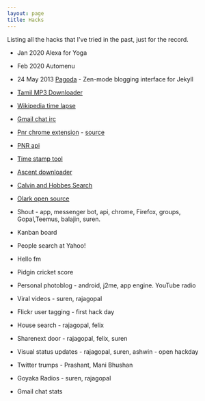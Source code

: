 ```yaml
---
layout: page
title: Hacks
---
```


Listing all the hacks that I've tried in the past, just for the record.

- Jan 2020 Alexa for Yoga
- Feb 2020 Automenu
- 24 May 2013 [Pagoda](https://github.com/alagu/pagoda) - Zen-mode blogging interface for Jekyll
- [Tamil MP3 Downloader](https://github.com/alagu/tamp3)
- [Wikipedia time lapse](http://en.wikipedia.org/wiki/File:YSR_Edits_Timelapse.ogv)
- [Gmail chat irc](http://chat.alagu.net/)
- [Pnr chrome extension](https://chrome.google.com/webstore/detail/pnr-status-watchlist/almdggoleggeecgelbjekpmefpohdjck?hl=en) - [source](https://github.com/alagu/pnr-chrome-extension)
- [PNR api](http://pnrapi.alagu.net/)
- [Time stamp tool](http://timestamp-tool.appspot.com/)
- [Ascent downloader](https://github.com/alagu/scripts/blob/master/ascent_downloader.py)
- [Calvin and Hobbes Search](http://alagu.github.com/calvinsearch/)
- [Olark open source](https://github.com/alagu/hummingbird)

- Shout - app, messenger bot, api, chrome, Firefox, groups, Gopal,Teemus, balajin, suren.
- Kanban board
- People search at Yahoo!
- Hello fm
- Pidgin cricket score
- Personal photoblog - android, j2me, app engine. YouTube radio
- Viral videos - suren, rajagopal
- Flickr user tagging - first hack day
- House search - rajagopal, felix
- Sharenext door - rajagopal, felix, suren
- Visual status updates - rajagopal, suren, ashwin - open hackday
- Twitter trumps - Prashant, Mani Bhushan
- Goyaka Radios - suren, rajagopal
- Gmail chat stats
